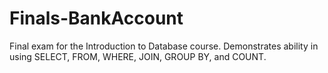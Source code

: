 # Finals-BankAccount
Final exam for the Introduction to Database course. Demonstrates ability in using SELECT, FROM, WHERE, JOIN, GROUP BY, and COUNT.
